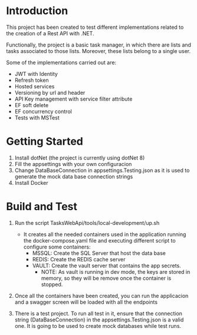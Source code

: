 # Introduction 
This project has been created to test different implementations related to the creation of a Rest API with .NET.

Functionally, the project is a basic task manager, in which there are lists and tasks associated to those lists. Moreover, these lists belong to a single user.

Some of the implementations carried out are:
- JWT with Identity
- Refresh token
- Hosted services
- Versioning by url and header
- API Key management with service filter attribute
- EF soft delete
- EF concurrency control
- Tests with MSTest

# Getting Started
1.	Install dotNet (the project is currently using dotNet 8)
2.	Fill the appsettings with your own configuracion
3.  Change DataBaseConnection in appsettings.Testing.json as it is used to generate the mock data base connection strings
4.  Install Docker

# Build and Test
1.  Run the script TasksWebApi/tools/local-development/up.sh
    -   It creates all the needed containers used in the application running the docker-compose.yaml file and executing different script to configure some containers:
        -   MSSQL: Create the SQL Server that host the data base
        -   REDIS: Create the REDIS cache server
        -   VAULT: Create the vault server that contains the app secrets.
            -   NOTE: As vault is running in dev mode, the keys are stored in memory, so they will be remove once the container is stopped.

2.  Once all the containers have been created, you can run the applicacion and a swagger screen will be loaded with all the endpoints

3.  There is a test project. To run all test in it, ensure that the connection string (DataBaseConnection) in the appsettings.Testing.json is a valid one. It is going to be used to create mock databases while test runs.
